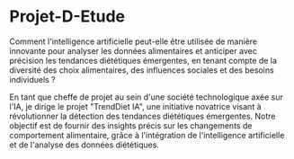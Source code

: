 # Projet-D-Etude
Comment l'intelligence artificielle peut-elle être utilisée de manière innovante pour analyser les données alimentaires et anticiper avec précision les tendances diététiques émergentes, en tenant compte de la diversité des choix alimentaires, des influences sociales et des besoins individuels ?

En tant que cheffe de projet au sein d'une société technologique axée sur l'IA, je dirige le projet "TrendDiet IA", une initiative novatrice visant à révolutionner la détection des tendances diététiques émergentes. Notre objectif est de fournir des insights précis sur les changements de comportement alimentaire, grâce à l'intégration de l'intelligence artificielle et de l'analyse des données diététiques.
